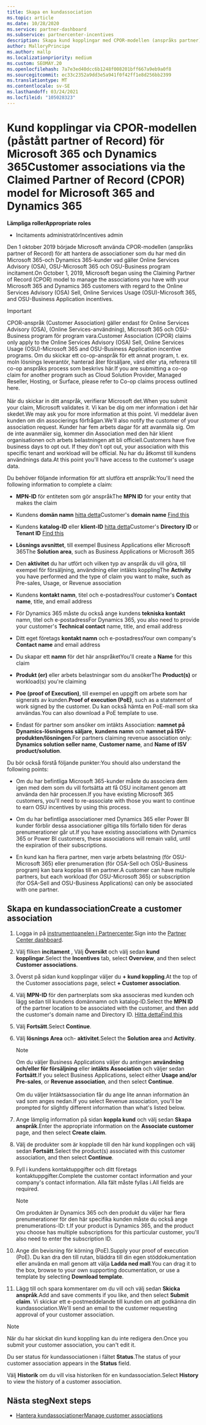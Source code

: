 ```yaml
---
title: Skapa en kundassociation
ms.topic: article
ms.date: 10/28/2020
ms.service: partner-dashboard
ms.subservice: partnercenter-incentives
description: Skapa kund kopplingar med CPOR-modellen (anspråks partner). Hjälper till att hantera försäljning, användning, incitament för Microsoft 365 & Dynamics 365-kunder.
author: MalloryPrincipe
ms.author: mallp
ms.localizationpriority: medium
ms.custom: SEOMAY.20
ms.openlocfilehash: 7a7e3ed40dcc6b1248f008201bff667a9eb9a0f8
ms.sourcegitcommit: ec33c2352a9dd3e5a941f0f42ff1e8d256bb2399
ms.translationtype: MT
ms.contentlocale: sv-SE
ms.lasthandoff: 03/24/2021
ms.locfileid: "105028323"
---
```

# <a name="customer-associations-via-the-claimed-partner-of-record-cpor-model-for-microsoft-365-and-dynamics-365"></a><span data-ttu-id="8d816-104">Kund kopplingar via CPOR-modellen (påstått partner of Record) för Microsoft 365 och Dynamics 365</span><span class="sxs-lookup"><span data-stu-id="8d816-104">Customer associations via the Claimed Partner of Record (CPOR) model for Microsoft 365 and Dynamics 365</span></span>


<span data-ttu-id="8d816-105">**Lämpliga roller**</span><span class="sxs-lookup"><span data-stu-id="8d816-105">**Appropriate roles**</span></span>

- <span data-ttu-id="8d816-106">Incitaments administratör</span><span class="sxs-lookup"><span data-stu-id="8d816-106">Incentives admin</span></span>

<span data-ttu-id="8d816-107">Den 1 oktober 2019 började Microsoft använda CPOR-modellen (anspråks partner of Record) för att hantera de associationer som du har med din Microsoft 365-och Dynamics 365-kunder vad gäller Online Services Advisory (OSA), OSU-Microsoft 365 och OSU-Business program incitament.</span><span class="sxs-lookup"><span data-stu-id="8d816-107">On October 1, 2019, Microsoft began using the Claiming Partner of Record (CPOR) model to manage the associations you have with your Microsoft 365 and Dynamics 365 customers with regard to the Online Services Advisory (OSA) Sell, Online Services Usage (OSU)-Microsoft 365, and OSU-Business Application incentives.</span></span>

>[!Important]
> <span data-ttu-id="8d816-108">CPOR-anspråk (Customer Association) gäller endast för Online Services Advisory (OSA), (Online Services-användning), Microsoft 365 och OSU-Business program för program vara.</span><span class="sxs-lookup"><span data-stu-id="8d816-108">Customer Association (CPOR) claims only apply to the Online Services Advisory (OSA) Sell, Online Services Usage (OSU)-Microsoft 365 and OSU-Business Application incentive programs.</span></span> <span data-ttu-id="8d816-109">Om du skickar ett co-op-anspråk för ett annat program, t. ex. moln lösnings leverantör, hanterad åter försäljare, värd eller yta, referera till co-op anspråks process som beskrivs här.</span><span class="sxs-lookup"><span data-stu-id="8d816-109">If you are submitting a co-op claim for another program such as Cloud Solution Provider, Managed Reseller, Hosting, or Surface, please refer to Co-op claims process outlined here.</span></span> <br><br><span data-ttu-id="8d816-110">När du skickar in ditt anspråk, verifierar Microsoft det.</span><span class="sxs-lookup"><span data-stu-id="8d816-110">When you submit your claim, Microsoft validates it.</span></span> <span data-ttu-id="8d816-111">Vi kan be dig om mer information i det här skedet.</span><span class="sxs-lookup"><span data-stu-id="8d816-111">We may ask you for more information at this point.</span></span> <span data-ttu-id="8d816-112">Vi meddelar även kunden om din associerings förfrågan.</span><span class="sxs-lookup"><span data-stu-id="8d816-112">We'll also notify the customer of your association request.</span></span> <span data-ttu-id="8d816-113">Kunder har fem arbets dagar för att avanmäla sig. Om de inte avanmäler sig, kommer din Association med den här klient organisationen och arbets belastningen att bli officiell.</span><span class="sxs-lookup"><span data-stu-id="8d816-113">Customers have five business days to opt out. If they don't opt out, your association with this specific tenant and workload will be official.</span></span> <span data-ttu-id="8d816-114">Nu har du åtkomst till kundens användnings data.</span><span class="sxs-lookup"><span data-stu-id="8d816-114">At this point you'll have access to the customer's usage data.</span></span> 

<span data-ttu-id="8d816-115">Du behöver följande information för att slutföra ett anspråk:</span><span class="sxs-lookup"><span data-stu-id="8d816-115">You'll need the following information to complete a claim:</span></span>

- <span data-ttu-id="8d816-116">**MPN-ID** för entiteten som gör anspråk</span><span class="sxs-lookup"><span data-stu-id="8d816-116">The **MPN ID** for your entity that makes the claim</span></span>

- <span data-ttu-id="8d816-117">Kundens **domän namn** [hitta detta](find-ids-and-domain-names.md)</span><span class="sxs-lookup"><span data-stu-id="8d816-117">Customer's **domain name** [Find this](find-ids-and-domain-names.md)</span></span>

- <span data-ttu-id="8d816-118">Kundens **katalog-ID** eller **klient-ID** [hitta detta](find-ids-and-domain-names.md)</span><span class="sxs-lookup"><span data-stu-id="8d816-118">Customer's **Directory ID** or **Tenant ID** [Find this](find-ids-and-domain-names.md)</span></span>

- <span data-ttu-id="8d816-119">**Lösnings avsnittet**, till exempel Business Applications eller Microsoft 365</span><span class="sxs-lookup"><span data-stu-id="8d816-119">The **Solution area**, such as Business Applications or Microsoft 365</span></span>

- <span data-ttu-id="8d816-120">Den **aktivitet** du har utfört och vilken typ av anspråk du vill göra, till exempel för försäljning, användning eller intäkts koppling</span><span class="sxs-lookup"><span data-stu-id="8d816-120">The **Activity** you have performed and the type of claim you want to make, such as Pre-sales, Usage, or Revenue association</span></span>

- <span data-ttu-id="8d816-121">Kundens **kontakt namn**, titel och e-postadress</span><span class="sxs-lookup"><span data-stu-id="8d816-121">Your customer's **Contact name**, title, and email address</span></span>

- <span data-ttu-id="8d816-122">För Dynamics 365 måste du också ange kundens **tekniska kontakt** namn, titel och e-postadress</span><span class="sxs-lookup"><span data-stu-id="8d816-122">For Dynamics 365, you also need to provide your customer's **Technical contact** name, title, and email address</span></span>

- <span data-ttu-id="8d816-123">Ditt eget företags **kontakt namn** och e-postadress</span><span class="sxs-lookup"><span data-stu-id="8d816-123">Your own company's **Contact name** and email address</span></span>

- <span data-ttu-id="8d816-124">Du skapar ett **namn** för det här anspråket</span><span class="sxs-lookup"><span data-stu-id="8d816-124">You'll create a **Name** for this claim</span></span>

- <span data-ttu-id="8d816-125">**Produkt (er)** eller arbets belastningar som du ansöker</span><span class="sxs-lookup"><span data-stu-id="8d816-125">The **Product(s)** or workload(s) you're claiming</span></span>

- <span data-ttu-id="8d816-126">**Poe (proof of Execution)**, till exempel en uppgift om arbete som har signerats av kunden.</span><span class="sxs-lookup"><span data-stu-id="8d816-126">**Proof of execution (PoE)**, such as a statement of work signed by the customer.</span></span> <span data-ttu-id="8d816-127">Du kan också hämta en PoE-mall som ska användas.</span><span class="sxs-lookup"><span data-stu-id="8d816-127">You can also download a PoE template to use.</span></span>

- <span data-ttu-id="8d816-128">Endast för partner som ansöker om intäkts Association: **namnet på Dynamics-lösningens säljare**, **kundens namn** och **namnet på ISV-produkten/lösningen**.</span><span class="sxs-lookup"><span data-stu-id="8d816-128">For partners claiming revenue association only: **Dynamics solution seller name**, **Customer name**, and **Name of ISV product/solution**.</span></span> 

<span data-ttu-id="8d816-129">Du bör också förstå följande punkter:</span><span class="sxs-lookup"><span data-stu-id="8d816-129">You should also understand the following points:</span></span>

- <span data-ttu-id="8d816-130">Om du har befintliga Microsoft 365-kunder måste du associera dem igen med dem som du vill fortsätta att få OSU incitament genom att använda den här processen.</span><span class="sxs-lookup"><span data-stu-id="8d816-130">If you have existing Microsoft 365 customers, you'll need to re-associate with those you want to continue to earn OSU incentives by using this process.</span></span>

- <span data-ttu-id="8d816-131">Om du har befintliga associationer med Dynamics 365 eller Power BI kunder förblir dessa associationer giltiga tills förfallo tiden för deras prenumerationer går ut.</span><span class="sxs-lookup"><span data-stu-id="8d816-131">If you have existing associations with Dynamics 365 or Power BI customers, these associations will remain valid, until the expiration of their subscriptions.</span></span>

- <span data-ttu-id="8d816-132">En kund kan ha flera partner, men varje arbets belastning (för OSU-Microsoft 365) eller prenumeration (för OSA-Sell och OSU-Business program) kan bara kopplas till en partner.</span><span class="sxs-lookup"><span data-stu-id="8d816-132">A customer can have multiple partners, but each workload (for OSU-Microsoft 365) or subscription (for OSA-Sell and OSU-Business Applications) can only be associated with one partner.</span></span>

## <a name="create-a-customer-association"></a><span data-ttu-id="8d816-133">Skapa en kundassociation</span><span class="sxs-lookup"><span data-stu-id="8d816-133">Create a customer association</span></span>

1. <span data-ttu-id="8d816-134">Logga in på [instrumentpanelen i Partnercenter](https://partner.microsoft.com/dashboard/).</span><span class="sxs-lookup"><span data-stu-id="8d816-134">Sign into the [Partner Center dashboard](https://partner.microsoft.com/dashboard/).</span></span>

2. <span data-ttu-id="8d816-135">Välj fliken **incitament** , Välj **Översikt** och välj sedan **kund kopplingar**.</span><span class="sxs-lookup"><span data-stu-id="8d816-135">Select the **Incentives** tab, select **Overview**, and then select **Customer associations**.</span></span>

3. <span data-ttu-id="8d816-136">Överst på sidan kund kopplingar väljer du **+ kund koppling**.</span><span class="sxs-lookup"><span data-stu-id="8d816-136">At the top of the Customer associations page, select **+ Customer association**.</span></span>

4. <span data-ttu-id="8d816-137">Välj **MPN-ID** för den partnerplats som ska associeras med kunden och lägg sedan till kundens domännamn och katalog-ID.</span><span class="sxs-lookup"><span data-stu-id="8d816-137">Select the **MPN ID** of the partner location to be associated with the customer, and then add the customer's domain name and Directory ID.</span></span> [<span data-ttu-id="8d816-138">Hitta detta</span><span class="sxs-lookup"><span data-stu-id="8d816-138">Find this</span></span>](find-ids-and-domain-names.md)

5. <span data-ttu-id="8d816-139">Välj **Fortsätt**.</span><span class="sxs-lookup"><span data-stu-id="8d816-139">Select **Continue**.</span></span>

6. <span data-ttu-id="8d816-140">Välj **lösnings Area** och- **aktivitet**.</span><span class="sxs-lookup"><span data-stu-id="8d816-140">Select the **Solution area** and **Activity**.</span></span> 

   >[!Note]
   >
   ><span data-ttu-id="8d816-141">Om du väljer Business Applications väljer du antingen **användning och/eller för försäljning** eller **intäkts Association** och väljer sedan **Fortsätt**.</span><span class="sxs-lookup"><span data-stu-id="8d816-141">If you select Business Applications, select either **Usage and/or Pre-sales**, or **Revenue association**, and then select **Continue**.</span></span> 
   <br><br><span data-ttu-id="8d816-142">Om du väljer Intäktsassociation får du ange lite annan information än vad som anges nedan.</span><span class="sxs-lookup"><span data-stu-id="8d816-142">If you select Revenue association, you'll be prompted for slightly different information than what's listed below.</span></span>

7. <span data-ttu-id="8d816-143">Ange lämplig information på sidan **koppla kund** och välj sedan **Skapa anspråk**.</span><span class="sxs-lookup"><span data-stu-id="8d816-143">Enter the appropriate information on the **Associate customer** page, and then select **Create claim**.</span></span>

8. <span data-ttu-id="8d816-144">Välj de produkter som är kopplade till den här kund kopplingen och välj sedan **Fortsätt**.</span><span class="sxs-lookup"><span data-stu-id="8d816-144">Select the product(s) associated with this customer association, and then select **Continue**.</span></span>

9. <span data-ttu-id="8d816-145">Fyll i kundens kontaktuppgifter och ditt företags kontaktuppgifter.</span><span class="sxs-lookup"><span data-stu-id="8d816-145">Complete the customer contact information and your company's contact information.</span></span> <span data-ttu-id="8d816-146">Alla fält måste fyllas i.</span><span class="sxs-lookup"><span data-stu-id="8d816-146">All fields are required.</span></span> 

   >[!NOTE]
   ><span data-ttu-id="8d816-147">Om produkten är Dynamics 365 och den produkt du väljer har flera prenumerationer för den här specifika kunden måste du också ange prenumerations-ID: t.</span><span class="sxs-lookup"><span data-stu-id="8d816-147">If your product is Dynamics 365, and the product you choose has multiple subscriptions for this particular customer, you'll also need to enter the subscription ID.</span></span>

10. <span data-ttu-id="8d816-148">Ange din bevisning för körning (PoE).</span><span class="sxs-lookup"><span data-stu-id="8d816-148">Supply your proof of execution (PoE).</span></span> <span data-ttu-id="8d816-149">Du kan dra den till rutan, bläddra till din egen stöddokumentation eller använda en mall genom att välja **Ladda ned mall**.</span><span class="sxs-lookup"><span data-stu-id="8d816-149">You can drag it to the box, browse to your own supporting documentation, or use a template by selecting **Download template**.</span></span> 

11. <span data-ttu-id="8d816-150">Lägg till och spara kommentarer om du vill och välj sedan **Skicka anspråk**.</span><span class="sxs-lookup"><span data-stu-id="8d816-150">Add and save comments if you like, and then select **Submit claim**.</span></span> <span data-ttu-id="8d816-151">Vi skickar ett e-postmeddelande till kunden om att godkänna din kundassociation.</span><span class="sxs-lookup"><span data-stu-id="8d816-151">We'll send an email to the customer requesting approval of your customer association.</span></span>

   >[!NOTE]
   ><span data-ttu-id="8d816-152">När du har skickat din kund koppling kan du inte redigera den.</span><span class="sxs-lookup"><span data-stu-id="8d816-152">Once you submit your customer association, you can't edit it.</span></span>

<span data-ttu-id="8d816-153">Du ser status för kundassociationen i fältet **Status**.</span><span class="sxs-lookup"><span data-stu-id="8d816-153">The status of your customer association appears in the **Status** field.</span></span>

<span data-ttu-id="8d816-154">Välj **Historik** om du vill visa historiken för en kundassociation.</span><span class="sxs-lookup"><span data-stu-id="8d816-154">Select **History** to view the history of a customer association.</span></span>

## <a name="next-steps"></a><span data-ttu-id="8d816-155">Nästa steg</span><span class="sxs-lookup"><span data-stu-id="8d816-155">Next steps</span></span>

- [<span data-ttu-id="8d816-156">Hantera kundassociationer</span><span class="sxs-lookup"><span data-stu-id="8d816-156">Manage customer associations</span></span>](incentives-manage-customer-associations.md)